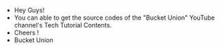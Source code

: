- Hey Guys!
- You can able to get the source codes of the "Bucket Union" YouTube channel's Tech Tutorial Contents.
- Cheers !
- Bucket Union

<!---
bucketunion/bucketunion is a ✨ special ✨ repository because its `README.md` (this file) appears on your GitHub profile.
You can click the Preview link to take a look at your changes.
--->
